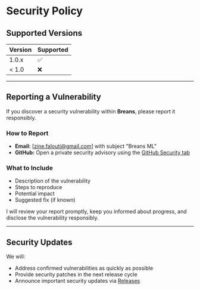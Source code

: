 # Security Policy

## Supported Versions


| Version  | Supported          |
| -------- | ------------------ |
| 1.0.x    | :white_check_mark: |
| < 1.0    | :x:                |

---

## Reporting a Vulnerability

If you discover a security vulnerability within **Breans**, please report it responsibly.

### How to Report
- **Email:** [zine.falouti@gmail.com] with subject "Breans ML"  
- **GitHub:** Open a private security advisory using the [GitHub Security tab](../../security/advisories)

### What to Include
- Description of the vulnerability
- Steps to reproduce
- Potential impact
- Suggested fix (if known)

I will review your report promptly, keep you informed about progress, and disclose the vulnerability responsibly.

---

## Security Updates

We will:
- Address confirmed vulnerabilities as quickly as possible
- Provide security patches in the next release cycle
- Announce important security updates via [Releases](../../releases)
